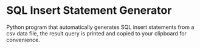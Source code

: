 # SQL Insert Statement Generator

Python program that automatically generates SQL insert statements from a csv data file, the result query is printed and copied to your clipboard for convenience.
